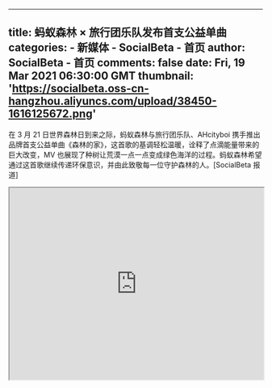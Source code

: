 
---
title: 蚂蚁森林 × 旅行团乐队发布首支公益单曲
categories: 
    - 新媒体
    - SocialBeta - 首页
author: SocialBeta - 首页
comments: false
date: Fri, 19 Mar 2021 06:30:00 GMT
thumbnail: 'https://socialbeta.oss-cn-hangzhou.aliyuncs.com/upload/38450-1616125672.png'
---

<div>   
<p>在 3 月 21 日世界森林日到来之际，蚂蚁森林与旅行团乐队、AHcityboi 携手推出品牌首支公益单曲《森林的家》，这首歌的基调轻松温暖，诠释了点滴能量带来的巨大改变，MV 也展现了种树让荒漠一点一点变成绿色海洋的过程。蚂蚁森林希望通过这首歌继续传递环保意识，并由此致敬每一位守护森林的人。[SocialBeta 报道]
</p><p><iframe width="100%" height="380" src="https://v.qq.com/txp/iframe/player.html?vid=y3234c65pr7"></iframe>
</p><p><img src="https://socialbeta.oss-cn-hangzhou.aliyuncs.com/upload/38450-1616125672.png" alt referrerpolicy="no-referrer">
</p><p><img src="https://socialbeta.oss-cn-hangzhou.aliyuncs.com/upload/38450-1616125653.png" alt referrerpolicy="no-referrer">
</p><p><img src="https://socialbeta.oss-cn-hangzhou.aliyuncs.com/upload/38450-1616125608.png" alt referrerpolicy="no-referrer"></p>  
</div>
            